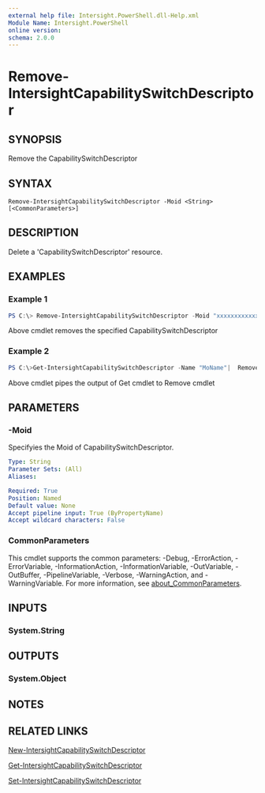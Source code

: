 ```yaml
---
external help file: Intersight.PowerShell.dll-Help.xml
Module Name: Intersight.PowerShell
online version:
schema: 2.0.0
---
```


# Remove-IntersightCapabilitySwitchDescriptor

## SYNOPSIS
Remove the CapabilitySwitchDescriptor

## SYNTAX

```
Remove-IntersightCapabilitySwitchDescriptor -Moid <String> [<CommonParameters>]
```

## DESCRIPTION
Delete a &apos;CapabilitySwitchDescriptor&apos; resource.

## EXAMPLES

### Example 1
```powershell
PS C:\> Remove-IntersightCapabilitySwitchDescriptor -Moid "xxxxxxxxxxxxxxxxxxxxxxxxxxx"
```
Above cmdlet removes the specified CapabilitySwitchDescriptor 

### Example 2
```powershell
PS C:\>Get-IntersightCapabilitySwitchDescriptor -Name "MoName"|  Remove-IntersightCapabilitySwitchDescriptor
```
Above cmdlet pipes the output of Get cmdlet to Remove cmdlet

## PARAMETERS

### -Moid
Specifyies the Moid of CapabilitySwitchDescriptor.

```yaml
Type: String
Parameter Sets: (All)
Aliases:

Required: True
Position: Named
Default value: None
Accept pipeline input: True (ByPropertyName)
Accept wildcard characters: False
```

### CommonParameters
This cmdlet supports the common parameters: -Debug, -ErrorAction, -ErrorVariable, -InformationAction, -InformationVariable, -OutVariable, -OutBuffer, -PipelineVariable, -Verbose, -WarningAction, and -WarningVariable. For more information, see [about_CommonParameters](http://go.microsoft.com/fwlink/?LinkID=113216).

## INPUTS

### System.String

## OUTPUTS

### System.Object
## NOTES

## RELATED LINKS

[New-IntersightCapabilitySwitchDescriptor](./New-IntersightCapabilitySwitchDescriptor.md)

[Get-IntersightCapabilitySwitchDescriptor](./Get-IntersightCapabilitySwitchDescriptor.md)

[Set-IntersightCapabilitySwitchDescriptor](./Set-IntersightCapabilitySwitchDescriptor.md)

